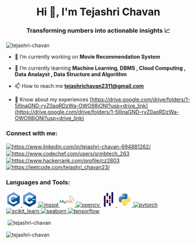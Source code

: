 <h1 align="center">Hi 👋, I'm Tejashri Chavan</h1>
<h3 align="center">Transforming numbers into actionable insights 📈</h3>

<p align="left"> <img src="https://komarev.com/ghpvc/?username=tejashri-chavan&label=Profile%20views&color=0e75b6&style=flat" alt="tejashri-chavan" /> </p>

- 🔭 I’m currently working on **Movie Recommendation System**

- 🌱 I’m currently learning **Machine Learning, DBMS , Cloud Computing , Data Analayst , Data Structure and Algorithm**

- 📫 How to reach me **tejashrichavan2311@gmail.com**

- 📄 Know about my experiences [https://drive.google.com/drive/folders/1-5llInaGND-ryZ0aqRDzWa-OWO98jONl?usp=drive_link](https://drive.google.com/drive/folders/1-5llInaGND-ryZ0aqRDzWa-OWO98jONl?usp=drive_link)

<h3 align="left">Connect with me:</h3>
<p align="left">
<a href="https://linkedin.com/in/https://www.linkedin.com/in/tejashri-chavan-694881262/" target="blank"><img align="center" src="https://raw.githubusercontent.com/rahuldkjain/github-profile-readme-generator/master/src/images/icons/Social/linked-in-alt.svg" alt="https://www.linkedin.com/in/tejashri-chavan-694881262/" height="30" width="40" /></a>
<a href="https://www.codechef.com/users/https://www.codechef.com/users/srmbtech_263" target="blank"><img align="center" src="https://cdn.jsdelivr.net/npm/simple-icons@3.1.0/icons/codechef.svg" alt="https://www.codechef.com/users/srmbtech_263" height="30" width="40" /></a>
<a href="https://www.hackerrank.com/https://www.hackerrank.com/profile/cz2803" target="blank"><img align="center" src="https://raw.githubusercontent.com/rahuldkjain/github-profile-readme-generator/master/src/images/icons/Social/hackerrank.svg" alt="https://www.hackerrank.com/profile/cz2803" height="30" width="40" /></a>
<a href="https://www.leetcode.com/https://leetcode.com/tejashri_chavan23/" target="blank"><img align="center" src="https://raw.githubusercontent.com/rahuldkjain/github-profile-readme-generator/master/src/images/icons/Social/leet-code.svg" alt="https://leetcode.com/tejashri_chavan23/" height="30" width="40" /></a>
</p>

<h3 align="left">Languages and Tools:</h3>
<p align="left"> <a href="https://www.cprogramming.com/" target="_blank" rel="noreferrer"> <img src="https://raw.githubusercontent.com/devicons/devicon/master/icons/c/c-original.svg" alt="c" width="40" height="40"/> </a> <a href="https://www.w3schools.com/cpp/" target="_blank" rel="noreferrer"> <img src="https://raw.githubusercontent.com/devicons/devicon/master/icons/cplusplus/cplusplus-original.svg" alt="cplusplus" width="40" height="40"/> </a> <a href="https://www.microsoft.com/en-us/sql-server" target="_blank" rel="noreferrer"> <img src="https://www.svgrepo.com/show/303229/microsoft-sql-server-logo.svg" alt="mssql" width="40" height="40"/> </a> <a href="https://www.mysql.com/" target="_blank" rel="noreferrer"> <img src="https://raw.githubusercontent.com/devicons/devicon/master/icons/mysql/mysql-original-wordmark.svg" alt="mysql" width="40" height="40"/> </a> <a href="https://opencv.org/" target="_blank" rel="noreferrer"> <img src="https://www.vectorlogo.zone/logos/opencv/opencv-icon.svg" alt="opencv" width="40" height="40"/> </a> <a href="https://pandas.pydata.org/" target="_blank" rel="noreferrer"> <img src="https://raw.githubusercontent.com/devicons/devicon/2ae2a900d2f041da66e950e4d48052658d850630/icons/pandas/pandas-original.svg" alt="pandas" width="40" height="40"/> </a> <a href="https://www.python.org" target="_blank" rel="noreferrer"> <img src="https://raw.githubusercontent.com/devicons/devicon/master/icons/python/python-original.svg" alt="python" width="40" height="40"/> </a> <a href="https://pytorch.org/" target="_blank" rel="noreferrer"> <img src="https://www.vectorlogo.zone/logos/pytorch/pytorch-icon.svg" alt="pytorch" width="40" height="40"/> </a> <a href="https://scikit-learn.org/" target="_blank" rel="noreferrer"> <img src="https://upload.wikimedia.org/wikipedia/commons/0/05/Scikit_learn_logo_small.svg" alt="scikit_learn" width="40" height="40"/> </a> <a href="https://seaborn.pydata.org/" target="_blank" rel="noreferrer"> <img src="https://seaborn.pydata.org/_images/logo-mark-lightbg.svg" alt="seaborn" width="40" height="40"/> </a> <a href="https://www.tensorflow.org" target="_blank" rel="noreferrer"> <img src="https://www.vectorlogo.zone/logos/tensorflow/tensorflow-icon.svg" alt="tensorflow" width="40" height="40"/> </a> </p>

<p>&nbsp;<img align="center" src="https://github-readme-stats.vercel.app/api?username=tejashri-chavan&show_icons=true&locale=en" alt="tejashri-chavan" /></p>

<p><img align="center" src="https://github-readme-streak-stats.herokuapp.com/?user=tejashri-chavan&" alt="tejashri-chavan" /></p>

